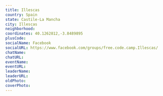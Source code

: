 ```yaml
---
title: Illescas
country: Spain
state: Castile-La Mancha
city: Illescas
neighborhood: 
coordinates: 40.1262812,-3.8489895
plusCode:
socialName: Facebook
socialURL: https://www.facebook.com/groups/free.code.camp.Illescas/
chatName:
chatURL:
eventName:
eventURL:
leaderName:
leaderURL:
oldPhoto: 
coverPhoto:
---
```

